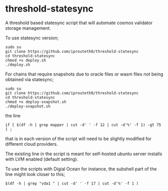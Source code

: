 # threshold-statesync
A threshold based statesync script that will automate cosmos validator storage management.

To use statesync version;

```
sudo su
git clone https://github.com/iprouteth0/threshold-statesync
cd threshold-statesync
chmod +x deploy.sh
./deploy.sh
```

For chains that require snapshots due to oracle files or wasm files not being obtained via statesync;

```
sudo su
git clone https://github.com/iprouteth0/threshold-statesync
cd threshold-statesync
chmod +x deploy-snapshot.sh
./deploy-snapshot.sh
```

the line 
```
if [ $(df -h | grep mapper | cut -d' ' -f 12 | cut -d'%' -f 1) -gt 75 ] ;
```
that is in each version of the script will need to be slightly modified for different cloud providers.

The existing line in the script is meant for self-hosted ubuntu server installs with LVM enabled (default setting).

To use the scripts with Digial Ocean for instance, the subshell part of the line might look closer to this;
```
$(df -h | grep "vda1 " | cut -d' ' -f 17 | cut -d'%' -f 1 )
```

